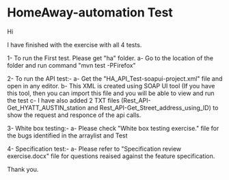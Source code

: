 # HomeAway-automation Test

Hi 

I have finished with the exercise with all 4 tests.

1- To run the First test. Please get "ha" folder.
  a- Go to the location of the folder and run command "mvn test -PFirefox"

2- To run the API test:-
  a- Get the "HA_API_Test-soapui-project.xml" file and open in any editor.
  b- This XML is created using SOAP UI tool (If you have this tool, then you can import this file and you will be able to view and run the test
  c- I have also added 2 TXT files (Rest_API-Get_HYATT_AUSTIN_station and Rest_API-Get_Street_address_using_ID) to show the request and responce of the api calls.
  
3- White box testing:-
  a- Please check "White box testing exercise." file for the bugs identified in the arraylist and Test
  
4- Specification test:-
  a- Please refer to "Specification review exercise.docx" file for questions reaised against the feature specification.
  
Thank you.
